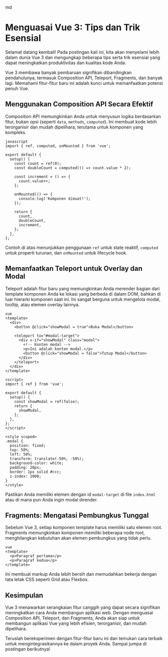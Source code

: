 md
# Menguasai Vue 3: Tips dan Trik Esensial

Selamat datang kembali! Pada postingan kali ini, kita akan menyelami lebih dalam dunia Vue 3 dan mengungkap beberapa tips serta trik esensial yang dapat meningkatkan produktivitas dan kualitas kode Anda.

Vue 3 membawa banyak pembaruan signifikan dibandingkan pendahulunya, termasuk Composition API, Teleport, Fragments, dan banyak lagi. Memahami fitur-fitur baru ini adalah kunci untuk memanfaatkan potensi penuh Vue.

## Menggunakan Composition API Secara Efektif

Composition API memungkinkan Anda untuk menyusun logika berdasarkan fitur, bukan opsi (seperti `data`, `methods`, `computed`). Ini membuat kode lebih terorganisir dan mudah dipelihara, terutama untuk komponen yang kompleks.
```
javascript
import { ref, computed, onMounted } from 'vue';

export default {
  setup() {
    const count = ref(0);
    const doubleCount = computed(() => count.value * 2);

    const increment = () => {
      count.value++;
    };

    onMounted(() => {
      console.log('Komponen dimuat!');
    });

    return {
      count,
      doubleCount,
      increment,
    };
  },
};
```
Contoh di atas menunjukkan penggunaan `ref` untuk state reaktif, `computed` untuk properti turunan, dan `onMounted` untuk lifecycle hook.

## Memanfaatkan Teleport untuk Overlay dan Modal

Teleport adalah fitur baru yang memungkinkan Anda merender bagian dari template komponen Anda ke lokasi yang berbeda di dalam DOM, bahkan di luar hierarki komponen saat ini. Ini sangat berguna untuk mengelola modal, tooltip, atau elemen overlay lainnya.
```
vue
<template>
  <div>
    <button @click="showModal = true">Buka Modal</button>

    <teleport to="#modal-target">
      <div v-if="showModal" class="modal">
        <!-- Konten modal -->
        <p>Ini adalah konten modal.</p>
        <button @click="showModal = false">Tutup Modal</button>
      </div>
    </teleport>
  </div>
</template>

<script>
import { ref } from 'vue';

export default {
  setup() {
    const showModal = ref(false);
    return {
      showModal,
    };
  },
};
</script>

<style scoped>
.modal {
  position: fixed;
  top: 50%;
  left: 50%;
  transform: translate(-50%, -50%);
  background-color: white;
  padding: 20px;
  border: 1px solid #ccc;
  z-index: 1000;
}
</style>
```
Pastikan Anda memiliki elemen dengan id `modal-target` di file `index.html` atau di mana pun Anda ingin modal dirender.

## Fragments: Mengatasi Pembungkus Tunggal

Sebelum Vue 3, setiap komponen template harus memiliki satu elemen root. Fragments memungkinkan komponen memiliki beberapa node root, menghilangkan kebutuhan akan elemen pembungkus yang tidak perlu.
```
vue
<template>
  <p>Paragraf pertama</p>
  <p>Paragraf kedua</p>
</template>
```
Ini membuat markup Anda lebih bersih dan memudahkan bekerja dengan tata letak CSS seperti Grid atau Flexbox.

## Kesimpulan

Vue 3 menawarkan serangkaian fitur canggih yang dapat secara signifikan meningkatkan cara Anda membangun aplikasi web. Dengan menguasai Composition API, Teleport, dan Fragments, Anda akan siap untuk membangun aplikasi Vue yang lebih efisien, terorganisir, dan mudah dipelihara.

Teruslah bereksperimen dengan fitur-fitur baru ini dan temukan cara terbaik untuk mengintegrasikannya ke dalam proyek Anda. Sampai jumpa di postingan berikutnya!